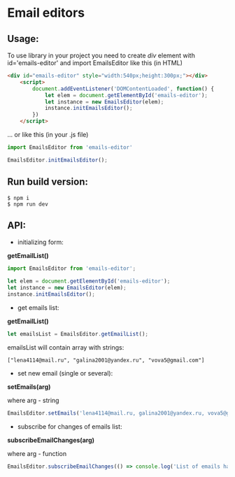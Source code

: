 # Email editors

## Usage:
To use library in your project you need to create *div* element with id='emails-editor' and import EmailsEditor like this (in HTML)
```html
<div id="emails-editor" style="width:540px;height:300px;"></div>
    <script>
        document.addEventListener('DOMContentLoaded', function() {
            let elem = document.getElementById('emails-editor');
            let instance = new EmailsEditor(elem);
            instance.initEmailsEditor();
        })
    </script>
```
... or like this (in your .js file)
```javascript
import EmailsEditor from 'emails-editor'

EmailsEditor.initEmailsEditor();
```

## Run build version:
```
$ npm i
$ npm run dev
```

## API:
- initializing form:

 **getEmailList()**

```javascript
import EmailsEditor from 'emails-editor';

let elem = document.getElementById('emails-editor');
let instance = new EmailsEditor(elem);
instance.initEmailsEditor();
```

- get emails list:

**getEmailList()**
```javascript
let emailsList = EmailsEditor.getEmailList();
```
emailsList will contain array with strings:
```
["lena4114@mail.ru", "galina2001@yandex.ru", "vova5@gmail.com"]
```

- set new email (single or several):

**setEmails(arg)**

where arg - string
```javascript
EmailsEditor.setEmails('lena4114@mail.ru, galina2001@yandex.ru, vova5@gmail.com');
```

- subscribe for changes of emails list:

**subscribeEmailChanges(arg)**

where arg - function
```javascript
EmailsEditor.subscribeEmailChanges(() => console.log('List of emails has changed'));
```